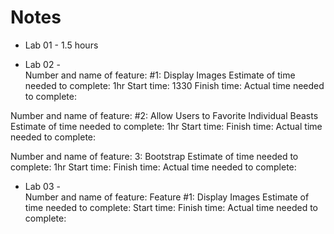 # Notes  

- Lab 01 - 1.5 hours  

- Lab 02 -  
Number and name of feature: #1: Display Images
Estimate of time needed to complete: 1hr 
Start time: 1330
Finish time: 
Actual time needed to complete: 

Number and name of feature: #2: Allow Users to Favorite Individual Beasts
Estimate of time needed to complete: 1hr
Start time: 
Finish time: 
Actual time needed to complete: 

Number and name of feature: 3: Bootstrap
Estimate of time needed to complete: 1hr
Start time: 
Finish time: 
Actual time needed to complete: 

- Lab 03 -  
Number and name of feature: Feature #1: Display Images
Estimate of time needed to complete: 
Start time: 
Finish time: 
Actual time needed to complete: 